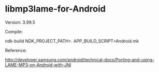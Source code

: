 libmp3lame-for-Android
======================
Version: 3.99.5

Compile:

ndk-build NDK_PROJECT_PATH=.  APP_BUILD_SCRIPT=Android.mk

Reference:

http://developer.samsung.com/android/technical-docs/Porting-and-using-LAME-MP3-on-Android-with-JNI
